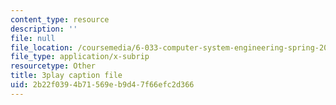 ```yaml
---
content_type: resource
description: ''
file: null
file_location: /coursemedia/6-033-computer-system-engineering-spring-2018/2b22f0394b71569eb9d47f66efc2d366_r2_-2KW76ec.vtt
file_type: application/x-subrip
resourcetype: Other
title: 3play caption file
uid: 2b22f039-4b71-569e-b9d4-7f66efc2d366
---
```

